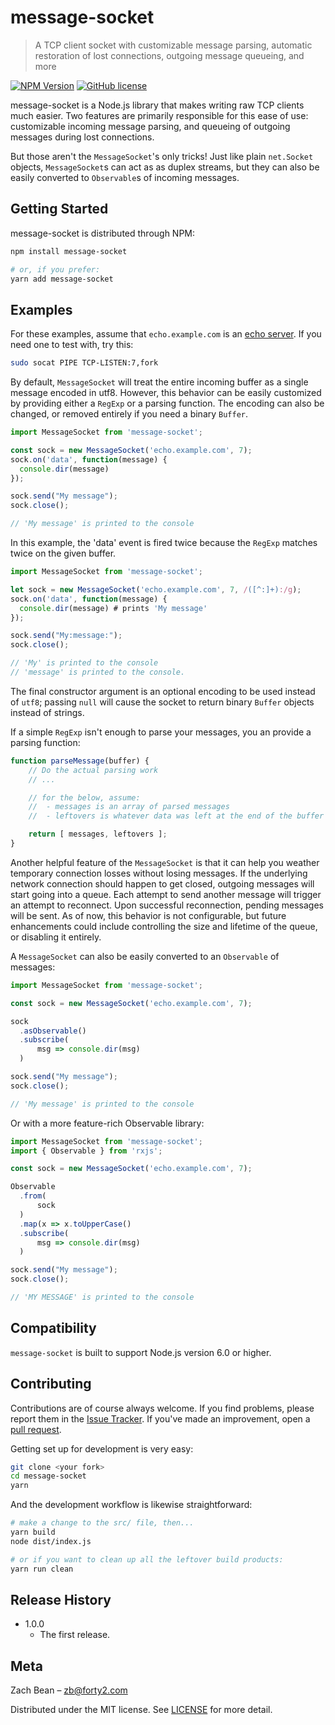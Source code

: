 # message-socket
> A TCP client socket with customizable message parsing, automatic restoration of lost connections, outgoing message queueing, and more

[![NPM Version][npm-image]][npm-url]
[![GitHub license](https://img.shields.io/badge/license-MIT-blue.svg)](LICENSE.md)

message-socket is a Node.js library that makes writing raw TCP clients much easier.  Two features are primarily responsible for this ease of use: customizable incoming message parsing, and queueing of outgoing messages during lost connections.

But those aren't the `MessageSocket`'s only tricks! Just like plain `net.Socket` objects, `MessageSocket`s can act as as duplex streams, but they can also be easily converted to `Observable`s of incoming messages.

## Getting Started

message-socket is distributed through NPM:

```sh
npm install message-socket

# or, if you prefer:
yarn add message-socket
```

## Examples

For these examples, assume that `echo.example.com` is an [echo server](https://en.wikipedia.org/wiki/Echo_Protocol).  If you need one to test with, try this:

```sh
sudo socat PIPE TCP-LISTEN:7,fork
```

By default, `MessageSocket` will treat the entire incoming buffer as a single message encoded in utf8. However, this behavior can be easily customized by providing either a `RegExp` or a parsing function.  The encoding can also be changed, or removed entirely if you need a binary `Buffer`.

```javascript
import MessageSocket from 'message-socket';

const sock = new MessageSocket('echo.example.com', 7);
sock.on('data', function(message) {
  console.dir(message)
});

sock.send("My message");
sock.close();

// 'My message' is printed to the console
```

In this example, the 'data' event is fired twice because the `RegExp` matches twice on the given buffer.
```javascript
import MessageSocket from 'message-socket';

let sock = new MessageSocket('echo.example.com', 7, /([^:]+):/g);
sock.on('data', function(message) {
  console.dir(message) # prints 'My message'
});

sock.send("My:message:");
sock.close();

// 'My' is printed to the console
// 'message' is printed to the console.
```

The final constructor argument is an optional encoding to be used instead of `utf8`; passing `null` will cause the socket to return binary `Buffer` objects instead of strings.

If a simple `RegExp` isn't enough to parse your messages, you an provide a parsing function:
```javascript
function parseMessage(buffer) {
    // Do the actual parsing work
    // ...

    // for the below, assume:
    //  - messages is an array of parsed messages
    //  - leftovers is whatever data was left at the end of the buffer that does not represent an entire message

    return [ messages, leftovers ];
}
```

Another helpful feature of the `MessageSocket` is that it can help you weather temporary connection losses without losing messages.  If the underlying network connection should happen to get closed, outgoing messages will start going into a queue.  Each attempt to send another message will trigger an attempt to reconnect.  Upon successful reconnection, pending messages will be sent.  As of now, this behavior is not configurable, but future enhancements could include controlling the size and lifetime of the queue, or disabling it entirely.

A `MessageSocket` can also be easily converted to an `Observable` of messages:
```javascript
import MessageSocket from 'message-socket';

const sock = new MessageSocket('echo.example.com', 7);

sock
  .asObservable()
  .subscribe(
      msg => console.dir(msg)
  )

sock.send("My message");
sock.close();

// 'My message' is printed to the console
```

Or with a more feature-rich Observable library:

```javascript
import MessageSocket from 'message-socket';
import { Observable } from 'rxjs';

const sock = new MessageSocket('echo.example.com', 7);

Observable
  .from(
      sock
  )
  .map(x => x.toUpperCase()
  .subscribe(
      msg => console.dir(msg)
  )

sock.send("My message");
sock.close();

// 'MY MESSAGE' is printed to the console
```

## Compatibility

`message-socket` is built to support Node.js version 6.0 or higher.

## Contributing

Contributions are of course always welcome.  If you find problems, please report them in the [Issue Tracker](http://www.github.com/forty2/message-socket/issues/).  If you've made an improvement, open a [pull request](http://www.github.com/forty2/message-socket/pulls).

Getting set up for development is very easy:
```sh
git clone <your fork>
cd message-socket
yarn
```

And the development workflow is likewise straightforward:
```sh
# make a change to the src/ file, then...
yarn build
node dist/index.js

# or if you want to clean up all the leftover build products:
yarn run clean
```

## Release History

* 1.0.0
    * The first release.

## Meta

Zach Bean – zb@forty2.com

Distributed under the MIT license. See [LICENSE](LICENSE.md) for more detail.

[npm-image]: https://img.shields.io/npm/v/message-socket.svg?style=flat
[npm-url]: https://npmjs.org/package/message-socket
